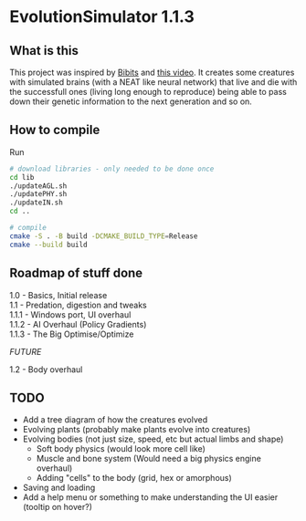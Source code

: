 # EvolutionSimulator 1.1.3

## What is this
This project was inspired by [Bibits](https://www.youtube.com/@TheBibitesDigitalLife) and [this video](https://www.youtube.com/watch?v=N3tRFayqVtk). It creates some creatures with simulated brains (with a NEAT like neural network) that live and die with the successfull ones (living long enough to reproduce) being able to pass down their genetic information to the next generation and so on.

## How to compile
Run
```bash
# download libraries - only needed to be done once
cd lib
./updateAGL.sh
./updatePHY.sh
./updateIN.sh
cd ..

# compile
cmake -S . -B build -DCMAKE_BUILD_TYPE=Release
cmake --build build

```

## Roadmap of stuff done
1.0 - Basics, Initial release <br>
1.1 - Predation, digestion and tweaks <br>
1.1.1 - Windows port, UI overhaul <br>
1.1.2 - AI Overhaul (Policy Gradients) <br>
1.1.3 - The Big Optimise/Optimize <br>

*FUTURE* <br>

1.2 - Body overhaul<br>

## TODO
- Add a tree diagram of how the creatures evolved
- Evolving plants (probably make plants evolve into creatures)
- Evolving bodies (not just size, speed, etc but actual limbs and shape)
    - Soft body physics (would look more cell like)
    - Muscle and bone system (Would need a big physics engine overhaul)
    - Adding "cells" to the body (grid, hex or amorphous)
- Saving and loading
- Add a help menu or something to make understanding the UI easier (tooltip on hover?)
